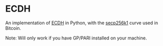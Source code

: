 # ECDH
An implementation of [ECDH](https://en.wikipedia.org/wiki/Elliptic-curve_Diffie%E2%80%93Hellman) in Python, with the [secp256k1](https://en.bitcoin.it/wiki/Secp256k1) curve used in Bitcoin.

Note: Will only work if you have GP/PARI installed on your machine.
